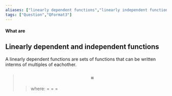 ```yaml
---
aliases: ["linearly dependent functions","linearly independent functions"]
tags: ["Question","QFormat3"]
---
```


#### What are
## Linearly dependent and independent functions

A linearly dependent functions are sets of functions that can be written interms of multiples of eachother.

> ### $$  = $$ 
>> where:
>> $=$ 
>> $=$
>> $=$

